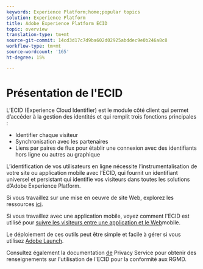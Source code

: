 ```yaml
---
keywords: Experience Platform;home;popular topics
solution: Experience Platform
title: Adobe Experience Platform ECID
topic: overview
translation-type: tm+mt
source-git-commit: 14cd3d17c7d9ba602d02925abddec9e0b246a8c8
workflow-type: tm+mt
source-wordcount: '165'
ht-degree: 15%

---
```



# Présentation de l&#39;ECID

L’ECID (Experience Cloud Identifier) est le module côté client qui permet d’accéder à la gestion des identités et qui remplit trois fonctions principales :

- Identifier chaque visiteur
- Synchronisation avec les partenaires
- Liens par paires de flux pour établir une connexion avec des identifiants hors ligne ou autres au graphique

L’identification de vos utilisateurs en ligne nécessite l’instrumentalisation de votre site ou application mobile avec l’ECID, qui fournit un identifiant universel et persistant qui identifie vos visiteurs dans toutes les solutions d’Adobe Experience Platform.

Si vous travaillez sur une mise en oeuvre de site Web, explorez les ressources [ici](https://docs.adobe.com/content/help/fr-FR/id-service/using/home.html).

Si vous travaillez avec une application mobile, voyez comment l&#39;ECID est utilisé pour [suivre les visiteurs entre une application et le Web](https://docs.adobe.com/content/help/fr-FR/mobile-services/ios/sdk-reference-ios/hybrid-app.html)mobile.

Le déploiement de ces outils peut être simple et facile à gérer si vous utilisez [Adobe Launch](https://docs.adobe.com/content/help/fr-FR/launch/using/overview.html).

Consultez également la documentation [de](../privacy-service/identity-data.md) Privacy Service pour obtenir des renseignements sur l&#39;utilisation de l&#39;ECID pour la conformité aux RGMD.

